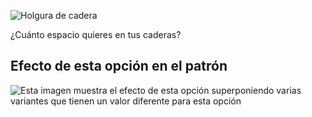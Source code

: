![Holgura de cadera](hipsease.svg)

¿Cuánto espacio quieres en tus caderas?

## Efecto de esta opción en el patrón

![Esta imagen muestra el efecto de esta opción superponiendo varias variantes que tienen un valor diferente para esta opción](wahid_hipsease_sample.svg "Efecto de esta opción en el patrón")
